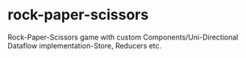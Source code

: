 # rock-paper-scissors
Rock-Paper-Scissors game with custom Components/Uni-Directional Dataflow implementation-Store, Reducers etc.
